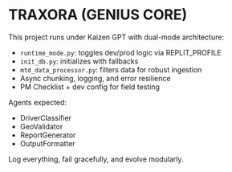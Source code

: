 # TRAXORA (GENIUS CORE)

This project runs under Kaizen GPT with dual-mode architecture:
- `runtime_mode.py`: toggles dev/prod logic via REPLIT_PROFILE
- `init_db.py`: initializes with fallbacks
- `mtd_data_processor.py`: filters data for robust ingestion
- Async chunking, logging, and error resilience
- PM Checklist + dev config for field testing

Agents expected:
- DriverClassifier
- GeoValidator
- ReportGenerator
- OutputFormatter

Log everything, fail gracefully, and evolve modularly.

